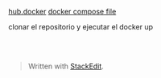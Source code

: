 
[hub.docker](https://hub.docker.com/r/guacamole/guacamole)
[docker compose file](https://github.com/DmitryZagr/guacamole-docker-compose)


clonar el repositorio y ejecutar el docker up

<br><br>
> Written with [StackEdit](https://stackedit.io/).
<!--stackedit_data:
eyJoaXN0b3J5IjpbLTEwMzc2Njc1NDYsNjcwMjIxOTEsNzMwOT
k4MTE2XX0=
-->